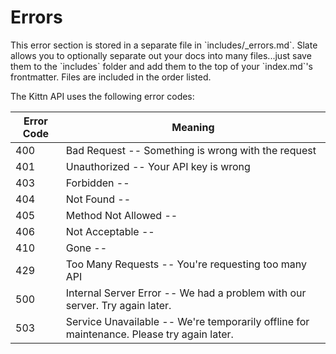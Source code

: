# Errors

<aside class="notice">This error section is stored in a separate file in `includes/_errors.md`. Slate allows you to optionally separate out your docs into many files...just save them to the `includes` folder and add them to the top of your `index.md`'s frontmatter. Files are included in the order listed.</aside>

The Kittn API uses the following error codes:


Error Code | Meaning
---------- | -------
400 | Bad Request -- Something is wrong with the request
401 | Unauthorized -- Your API key is wrong
403 | Forbidden --
404 | Not Found --
405 | Method Not Allowed --
406 | Not Acceptable --
410 | Gone --
429 | Too Many Requests -- You're requesting too many API
500 | Internal Server Error -- We had a problem with our server. Try again later.
503 | Service Unavailable -- We're temporarily offline for maintenance. Please try again later.

